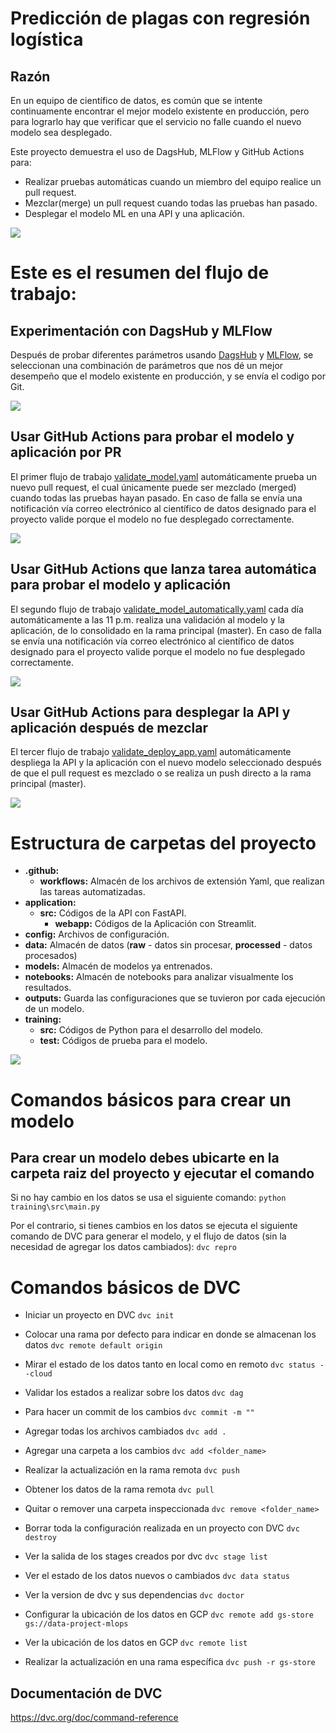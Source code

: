 # Predicción de plagas con regresión logística

## Razón
En un equipo de científico de datos, es común que se intente continuamente encontrar el mejor modelo existente en producción, pero para lograrlo hay que verificar que el servicio no falle cuando el nuevo modelo sea desplegado.

Este proyecto demuestra el uso de DagsHub, MLFlow y GitHub Actions para:

- Realizar pruebas automáticas cuando un miembro del equipo realice un pull request.
- Mezclar(merge) un pull request cuando todas las pruebas han pasado.
- Desplegar el modelo ML en una API y una aplicación.

![](images/flujoMlOps.png)

# Este es el resumen del flujo de trabajo:

## Experimentación con DagsHub y MLFlow
Después de probar diferentes parámetros usando [DagsHub](https://towardsdatascience.com/dagshub-a-github-supplement-for-data-scientists-and-ml-engineers-9ecaf49cc505) y [MLFlow](https://mlflow.org/docs/latest/python_api/index.html), se seleccionan una combinación de parámetros que nos dé un mejor desempeño que el modelo existente en producción, y se envía el codigo por Git.

![](images/experimentos.png)

## Usar GitHub Actions para probar el modelo y aplicación por PR
El primer flujo de trabajo [validate_model.yaml](https://dagshub.com/juferoto/mlops_project/src/master/.github/workflows/validate_model.yaml) automáticamente prueba un nuevo pull request, el cual únicamente puede ser mezclado (merged) cuando todas las pruebas hayan pasado. En caso de falla se envía una notificación vía correo electrónico al científico de datos designado para el proyecto valide porque el modelo no fue desplegado correctamente.

![](images/flujoPruebaCodigo.png)

## Usar GitHub Actions que lanza tarea automática para probar el modelo y aplicación
El segundo flujo de trabajo [validate_model_automatically.yaml](https://dagshub.com/juferoto/mlops_project/src/master/.github/workflows/validate_model_automatically.yml) cada día automáticamente a las 11 p.m. realiza una validación al modelo y la aplicación, de lo consolidado en la rama principal (master). En caso de falla se envía una notificación vía correo electrónico al científico de datos designado para el proyecto valide porque el modelo no fue desplegado correctamente.

![](images/flujoPruebaCodigoAutomatica.png)

## Usar GitHub Actions para desplegar la API y aplicación después de mezclar
El tercer flujo de trabajo [validate_deploy_app.yaml](https://dagshub.com/juferoto/mlops_project/src/master/.github/workflows/validate_deploy_app.yaml) automáticamente despliega la API y la aplicación con el nuevo modelo seleccionado después de que el pull request es mezclado o se realiza un push directo a la rama principal (master).

![](images/flujoDespliegaApp.png)

# Estructura de carpetas del proyecto

- **.github:**
    - **workflows:** Almacén de los archivos de extensión Yaml, que realizan las tareas automatizadas.
- **application:** 
    - **src:** Códigos de la API con FastAPI.
        - **webapp:** Códigos de la Aplicación con Streamlit.
- **config:** Archivos de configuración.
- **data:** Almacén de datos (**raw** - datos sin procesar, **processed** - datos procesados)
- **models:** Almacén de modelos ya entrenados.
- **notebooks:** Almacén de notebooks para analizar visualmente los resultados.
- **outputs:** Guarda las configuraciones que se tuvieron por cada ejecución de un modelo.
- **training:**
    - **src:** Códigos de Python para el desarrollo del modelo.
    - **test:** Códigos de prueba para el modelo.  

![](images/estructuraProyecto.png)

# Comandos básicos para crear un modelo

## Para crear un modelo debes ubicarte en la carpeta raiz del proyecto y ejecutar el comando

Si no hay cambio en los datos se usa el siguiente comando:
`python training\src\main.py`

Por el contrario, si tienes cambios en los datos se ejecuta el siguiente comando de DVC para generar el modelo, y el flujo de datos (sin la necesidad de agregar los datos cambiados):
`dvc repro`

# Comandos básicos de DVC

- Iniciar un proyecto en DVC
    `dvc init`

- Colocar una rama por defecto para indicar en donde se almacenan los datos
    `dvc remote default origin`

- Mirar el estado de los datos tanto en local como en remoto
    `dvc status --cloud`

- Validar los estados a realizar sobre los datos
    `dvc dag`

- Para hacer un commit de los cambios
    `dvc commit -m ""`

- Agregar todas los archivos cambiados
    `dvc add .`

- Agregar una carpeta a los cambios
    `dvc add <folder_name>`

- Realizar la actualización en la rama remota
    `dvc push`

- Obtener los datos de la rama remota
    `dvc pull`

- Quitar o remover una carpeta inspeccionada
    `dvc remove <folder_name>`

- Borrar toda la configuración realizada en un proyecto con DVC
    `dvc destroy`

- Ver la salida de los stages creados por dvc
    `dvc stage list`

- Ver el estado de los datos nuevos o cambiados
    `dvc data status`

- Ver la version de dvc y sus dependencias
    `dvc doctor`

- Configurar la ubicación de los datos en GCP
    `dvc remote add gs-store gs://data-project-mlops`

- Ver la ubicación de los datos en GCP
    `dvc remote list`

- Realizar la actualización en una rama específica
    `dvc push -r gs-store`

## Documentación de DVC
https://dvc.org/doc/command-reference

